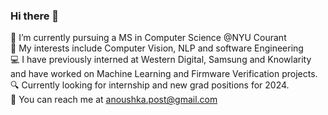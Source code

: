 ### Hi there 👋

💜 I’m currently pursuing a MS in Computer Science @NYU Courant\
🌱 My interests include Computer Vision, NLP and software Engineering  
:computer: I have previously interned at Western Digital, Samsung and Knowlarity and have worked on Machine Learning and Firmware Verification projects.\
:mag: Currently looking for internship and new grad positions for 2024.\
:email: You can reach me at anoushka.post@gmail.com

